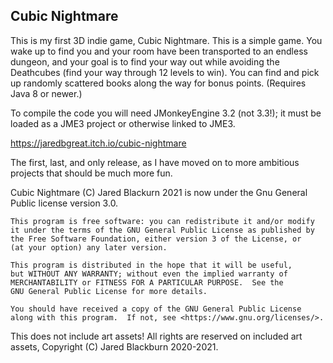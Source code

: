 ## Cubic Nightmare ##

This is my first 3D indie game, Cubic Nightmare. ​This is a simple game.  You wake up to find you and your room have been transported to an endless dungeon, and your goal is to find your way out while avoiding the Deathcubes (find your way through 12 levels to win).  You can find and pick up randomly scattered books along the way for bonus points.  (Requires Java 8 or newer.)

To compile the code you will need JMonkeyEngine 3.2 (not 3.3!); it must be loaded as a JME3 project or otherwise linked to JME3.

https://jaredbgreat.itch.io/cubic-nightmare

The first, last, and only release, as I have moved on to more ambitious projects that should be much more fun.

Cubic Nightmare (C) Jared Blackurn 2021 is now under the Gnu General Public license version 3.0.

    This program is free software: you can redistribute it and/or modify
    it under the terms of the GNU General Public License as published by
    the Free Software Foundation, either version 3 of the License, or
    (at your option) any later version.

    This program is distributed in the hope that it will be useful,
    but WITHOUT ANY WARRANTY; without even the implied warranty of
    MERCHANTABILITY or FITNESS FOR A PARTICULAR PURPOSE.  See the
    GNU General Public License for more details.

    You should have received a copy of the GNU General Public License
    along with this program.  If not, see <https://www.gnu.org/licenses/>.

This does not include art assets!  All rights are reserved on included art assets, 
Copyright (C) Jared Blackburn 2020-2021.
  
